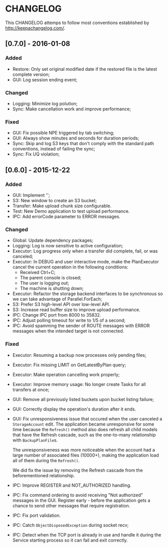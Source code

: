 # CHANGELOG

This CHANGELOG attemps to follow most conventions established by http://keepachangelog.com/.

## [0.7.0] - 2016-01-08

### Added

- Restore: Only set original modified date if the restored file is the latest complete
  version;
- GUI: Log session ending event;

### Changed

- Logging: Minimize log polution;
- Sync: Make cancellation work and improve performance;

### Fixed

- GUI: Fix possible NPE triggered by tab switching;
- GUI: Always show minutes and seconds for duration periods;
- Sync: Skip and log S3 keys that don't comply with the standard path conventions,
  instead of failing the sync;
- Sync: Fix UQ violation;


## [0.6.0] - 2015-12-22

### Added

- GUI: Implement '<Create new account>';
- S3: New window to create an S3 bucket;
- Transfer: Make upload chunk size configurable.
- Test: New Demo application to test upload performance.
- IPC: Add errorCode parameter to ERROR messages.

### Changed

- Global: Update dependency packages;
- Logging: Log is now sensitive to active configuration;
- Executor: Log progress only when a transfer did complete, fail, or was canceled;
- Executor: In DEBUG and user interactive mode, make the PlanExecutor cancel
  the current operation in the following conditions:
	- Received Ctrl+C;
	- The parent console is closed;
	- The user is logging out;
	- The machine is shutting down;
- Executor: Refactor the storage backend interfaces to be synchronous so we
  can take advantage of Parallel.ForEach;
- S3: Prefer S3 high-level API over low-level API.
- S3: Increase read buffer size to improve upload performance.
- IPC: Change IPC port from 8000 to 35832.
- IPC: Adjust polling timeout for write to 1/5 of a second;
- IPC: Avoid spamming the sender of ROUTE messages with ERROR messages when
  the intended target is not connected.

### Fixed

- Executor: Resuming a backup now processes only pending files;
- Executor: Fix missing LIMIT on GetLatestByPlan query;
- Executor: Make operation cancelling work properly;
- Executor: Improve memory usage: No longer create Tasks for all transfers at
  once;
- GUI: Remove all previously listed buckets upon bucket listing failure;
- GUI: Correctly display the operation's duration after it ends.
- GUI: Fix unresponsiveness issue that occured when the user canceled a
  `StorageAccount` edit. The application became unresponsive
  for some time because the `Refresh()` method also does
  refresh all child models that have the Refresh cascade, such as
  the one-to-many relationship with `BackupPlanFile`s.

  The unresponsiveness was more noticeable when the account had a
  large number of associated files (10000+), making the application
  load all of them during the `Refresh()`.

  We did fix the issue by removing the Refresh cascade from the
  beforementioned relationship.
- IPC: Improve REGISTER and NOT_AUTHORIZED handling.
- IPC: Fix command ordering to avoid receiving "Not authorized" messages
  in the GUI. Register early - before the application gets a chance
  to send other messages that require registration.
- IPC: Fix port validation.
- IPC: Catch `ObjectDisposedException` during socket recv;
- IPC: Detect when the TCP port is already in use and handle it during
  the Service starting process so it can fail and exit correctly.

